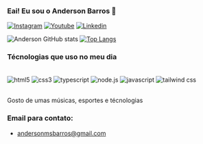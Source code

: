
### Eai! Eu sou o Anderson Barros 🤝

[![Instagram](https://img.shields.io/badge/Instagram-E4405F?style=for-the-badge&logo=instagram&logoColor=white)](https://www.instagram.com/andersonnmsb/)
[![Youtube](https://img.shields.io/badge/YouTube_Music-FF0000?style=for-the-badge&logo=youtube-music&logoColor=white)](https://music.youtube.com/library/playlists)
[![Linkedin](https://img.shields.io/badge/LinkedIn-0077B5?style=for-the-badge&logo=linkedin&logoColor=white)](https://www.linkedin.com/in/andersonnmsb/)

![Anderson GitHub stats](https://github-readme-stats.vercel.app/api?username=andersonmsb&show_icons=true&theme=radical)
[![Top Langs](https://github-readme-stats.vercel.app/api/top-langs/?username=andersonmsb)](https://github.com/andersonmsb/github-readme-stats)

### Técnologias que uso no meu dia

<div style="display> inline_block"><br/>
    <img align="center" alt="html5" src="https://img.shields.io/badge/HTML5-E34F26?style=for-the-badge&logo=html5&logoColor=white"/>
    <img align="center" alt="css3" src="https://img.shields.io/badge/CSS3-1572B6?style=for-the-badge&logo=css3&logoColor=white"/>
    <img align="center" alt="typescript" src="https://img.shields.io/badge/TypeScript-007ACC?style=for-the-badge&logo=typescript&logoColor=white"/>
    <img align="center" alt="node.js" src="https://img.shields.io/badge/Node.js-43853D?style=for-the-badge&logo=node.js&logoColor=white"/>
    <img align="center" alt="javascript" src="https://img.shields.io/badge/JavaScript-F7DF1E?style=for-the-badge&logo=javascript&logoColor=black"/>
    <img align="center" alt="tailwind css" src="https://img.shields.io/badge/Tailwind_CSS-38B2AC?style=for-the-badge&logo=tailwind-css&logoColor=white"/>
</div><br/>

Gosto de umas músicas, esportes e técnologias

### Email para contato:
- [andersonmsbarros@gmail.com](andersonmsbarros@gmail.com)<br/>

